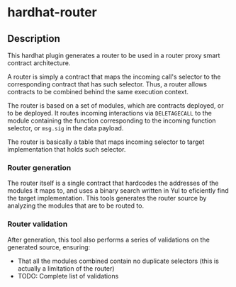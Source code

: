 # hardhat-router

## Description

This hardhat plugin generates a router to be used in a router proxy smart contract architecture.

A router is simply a contract that maps the incoming call's selector to the corresponding contract that has such selector. Thus, a router allows contracts to be combined behind the same execution context.



The router is based on a set of modules, which are contracts deployed, or to be deployed. It routes incoming interactions via `DELETAGECALL` to the module containing the function corresponding to the incoming function selector, or `msg.sig` in the data payload.

The router is basically a table that maps incoming selector to target implementation that holds such selector.

### Router generation

The router itself is a single contract that hardcodes the addresses of the modules it maps to, and uses a binary search written in Yul to eficiently find the target implementation. This tools generates the router source by analyzing the modules that are to be routed to.

### Router validation

After generation, this tool also performs a series of validations on the generated source, ensuring:

* That all the modules combined contain no duplicate selectors (this is actually a limitation of the router)
* TODO: Complete list of validations
